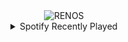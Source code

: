 <div align="center">
<picture>
    <source media="(prefers-color-scheme: dark)" srcset="https://i.ibb.co/G51sLyz/output-gif.gif">
    <source media="(prefers-color-scheme: light)" srcset="https://i.ibb.co/G51sLyz/output-gif.gif">
    <img alt="RENOS" src="https://i.ibb.co/G51sLyz/output-gif.gif">
</picture>
<details>
<summary>Spotify Recently Played</summary>
<img src="https://spotify-recently-played-readme.vercel.app/api?user=31d6d6zerc5ct6kck32na2ozsqf4&unique=1&width=400" alt="Spotify" />
</details>
</div>

<!-- Image deletion URL: https://ibb.co/YLKDMmH/ad42b8ca6427c5b4fd5eab5a0326f894 -->